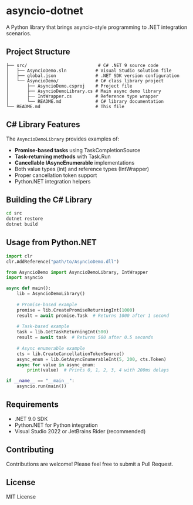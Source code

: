 # asyncio-dotnet

A Python library that brings asyncio-style programming to .NET integration scenarios.

## Project Structure

```
├── src/                           # C# .NET 9 source code
│   ├── AsyncioDemo.sln           # Visual Studio solution file
│   ├── global.json               # .NET SDK version configuration
│   └── AsyncioDemo/              # C# class library project
│       ├── AsyncioDemo.csproj    # Project file
│       ├── AsyncioDemoLibrary.cs # Main async demo library
│       ├── IntWrapper.cs         # Reference type wrapper
│       └── README.md             # C# library documentation
└── README.md                     # This file
```

## C# Library Features

The `AsyncioDemoLibrary` provides examples of:

- **Promise-based tasks** using TaskCompletionSource
- **Task-returning methods** with Task.Run
- **Cancellable IAsyncEnumerable** implementations
- Both value types (int) and reference types (IntWrapper)
- Proper cancellation token support
- Python.NET integration helpers

## Building the C# Library

```bash
cd src
dotnet restore
dotnet build
```

## Usage from Python.NET

```python
import clr
clr.AddReference("path/to/AsyncioDemo.dll")

from AsyncioDemo import AsyncioDemoLibrary, IntWrapper
import asyncio

async def main():
    lib = AsyncioDemoLibrary()
    
    # Promise-based example
    promise = lib.CreatePromiseReturningInt(1000)
    result = await promise.Task  # Returns 1000 after 1 second
    
    # Task-based example
    task = lib.GetTaskReturningInt(500)
    result = await task  # Returns 500 after 0.5 seconds
    
    # Async enumerable example
    cts = lib.CreateCancellationTokenSource()
    async_enum = lib.GetAsyncEnumerableInt(5, 200, cts.Token)
    async for value in async_enum:
        print(value)  # Prints 0, 1, 2, 3, 4 with 200ms delays

if __name__ == "__main__":
    asyncio.run(main())
```

## Requirements

- .NET 9.0 SDK
- Python.NET for Python integration
- Visual Studio 2022 or JetBrains Rider (recommended)

## Contributing

Contributions are welcome! Please feel free to submit a Pull Request.

## License

MIT License
